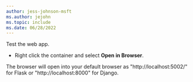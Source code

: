 ```yaml
---
author: jess-johnson-msft
ms.author: jejohn
ms.topic: include
ms.date: 06/28/2022
---
```


Test the web app.

* Right click the container and select **Open in Browser**.

The browser will open into your default browser as "http://localhost:5002/" for Flask or "http://localhost:8000" for Django.

